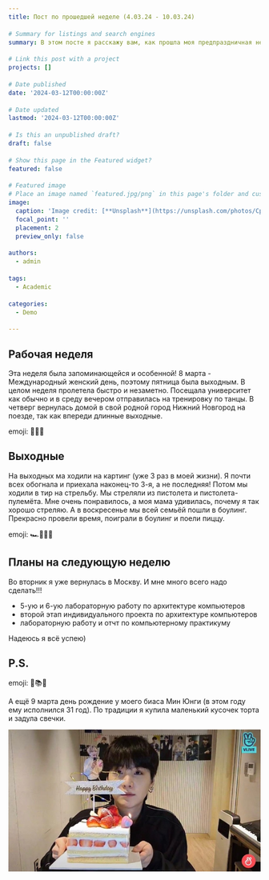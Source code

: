 ```yaml
---
title: Пост по прошедшей неделе (4.03.24 - 10.03.24)

# Summary for listings and search engines
summary: В этом посте я расскажу вам, как прошла моя предпраздничная неделя

# Link this post with a project
projects: []

# Date published
date: '2024-03-12T00:00:00Z'

# Date updated
lastmod: '2024-03-12T00:00:00Z'

# Is this an unpublished draft?
draft: false

# Show this page in the Featured widget?
featured: false

# Featured image
# Place an image named `featured.jpg/png` in this page's folder and customize its options here.
image:
  caption: 'Image credit: [**Unsplash**](https://unsplash.com/photos/CpkOjOcXdUY)'
  focal_point: ''
  placement: 2
  preview_only: false

authors:
  - admin

tags:
  - Academic

categories:
  - Demo

---
```


## Рабочая неделя

Эта неделя была запоминающейся и особенной! 8 марта - Международный женский день, поэтому пятница была выходным. В целом неделя пролетела быстро и незаметно. Посещала университет как обычно и в среду вечером отправилась на тренировку по танцы. В четверг вернулась домой в свой родной город Нижний Новгород на поезде, так как впереди длинные выходные.

emoji: 🌸🚂💃

## Выходные

На выходных ма ходили на картинг (уже 3 раз в моей жизни). Я почти всех обогнала и приехала наконец-то 3-я, а не последняя! Потом мы ходили в тир на стрельбу. Мы стреляли из пистолета и пистолета-пулемёта. Мне очень понравилось, а моя мама удивилась, почему я так хорошо стреляю. А в воскресенье мы всей семьёй пошли в боулинг. Прекрасно провели время, поиграли в боулинг и поели пиццу.

emoji: 🏎️🔫🎳🍕

## Планы на следующую неделю

Во вторник я уже вернулась в Москву. И мне много всего надо сделать!!!
- 5-ую и 6-ую лабораторную работу по архитектуре компьютеров
- второй этап индивидуального проекта по архитектуре компьютеров
- лабораторную работу и отчт по компьютерному практикуму

Надеюсь я всё успею)

## P.S.

emoji: 🌆📚✨

А ещё 9 марта день рождение у моего биаса Мин Юнги (в этом году ему исполнился 31 год). По традиции я купила маленький кусочек торта и задула свечки.

![Др Юнги](юнги.jpg)
